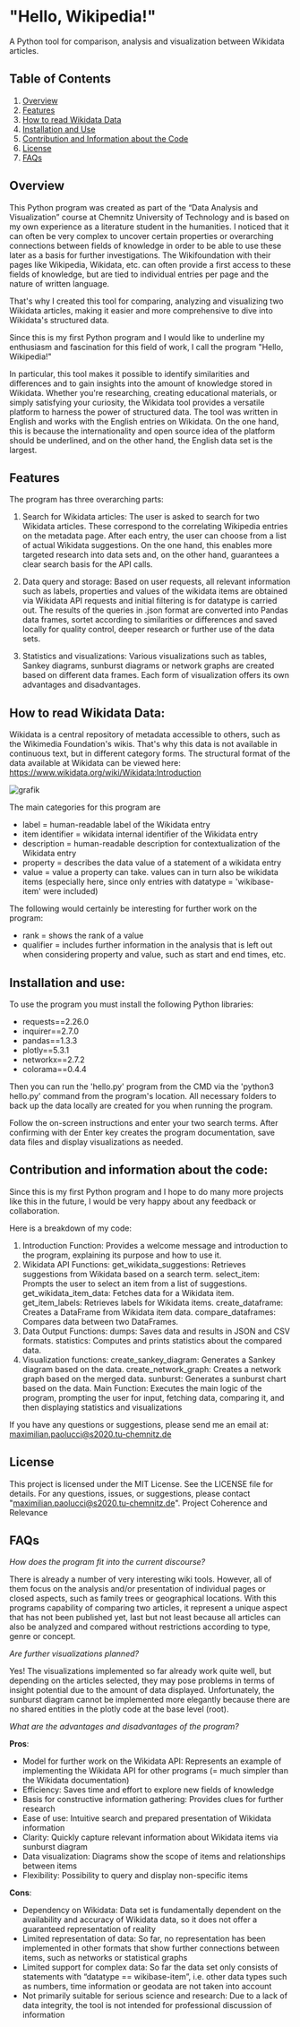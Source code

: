 # "Hello, Wikipedia!"

A Python tool for comparison, analysis and visualization between Wikidata articles.

## Table of Contents
1. [Overview](#overview)
2. [Features](#features)
3. [How to read Wikidata Data](#how-to-read-wikidata-data)
4. [Installation and Use](#installation-and-use)
5. [Contribution and Information about the Code](#contribution-and-information-about-the-code)
6. [License](#license)
7. [FAQs](#faqs)

## Overview
This Python program was created as part of the “Data Analysis and Visualization” course at Chemnitz University of Technology and is based on my own experience as a literature student in the humanities. I noticed that it can often be very complex to uncover certain properties or overarching connections between fields of knowledge in order to be able to use these later as a basis for further investigations. The Wikifoundation with their pages like Wikipedia, Wikidata, etc. can often provide a first access to these fields of knowledge, but are tied to individual entries per page and the nature of written language.

That's why I created this tool for comparing, analyzing and visualizing two Wikidata articles, making it easier and more comprehensive to dive into Wikidata's structured data. 

Since this is my first Python program and I would like to underline my enthusiasm and fascination for this field of work, I call the program "Hello, Wikipedia!"

In particular, this tool makes it possible to identify similarities and differences and to gain insights into the amount of knowledge stored in Wikidata. Whether you're researching, creating educational materials, or simply satisfying your curiosity, the Wikidata tool provides a versatile platform to harness the power of structured data. The tool was written in English and works with the English entries on Wikidata. On the one hand, this is because the internationality and open source idea of the platform should be underlined, and on the other hand, the English data set is the largest.


## Features
The program has three overarching parts:
1. Search for Wikidata articles: The user is asked to search for two Wikidata articles. These correspond to the correlating Wikipedia entries on the metadata page. After each entry, the user can choose from a list of actual Wikidata suggestions. On the one hand, this enables more targeted research into data sets and, on the other hand, guarantees a clear search basis for the API calls.

2. Data query and storage: Based on user requests, all relevant information such as labels, properties and values of the wikidata items are obtained via Wikidata API requests and initial filtering is for datatype is carried out. The results of the queries in .json format are converted into Pandas data frames, sortet according to similarities or differences and saved locally for quality control, deeper research or further use of the data sets. 

3. Statistics and visualizations: Various visualizations such as tables, Sankey diagrams, sunburst diagrams or network graphs are created based on different data frames. Each form of visualization offers its own advantages and disadvantages.


## How to read Wikidata Data:
Wikidata is a central repository of metadata accessible to others, such as the Wikimedia Foundation's wikis. That's why this data is not available in continuous text, but in different category forms.
The structural format of the data available at Wikidata can be viewed here:
https://www.wikidata.org/wiki/Wikidata:Introduction

![grafik](https://github.com/mpaolu/-Hello-Wikipedia-/assets/150439065/1e5dcefc-711b-4827-9b64-6169d9378a8f)


The main categories for this program are
- label = human-readable label of the Wikidata entry
- item identifier = wikidata internal identifier of the Wikidata entry
- description = human-readable description for contextualization of the Wikidata entry
- property = describes the data value of a statement of a wikidata entry
- value = value a property can take. values can in turn also be wikidata items (especially here, since only entries with datatype = 'wikibase-item' were included)


The following would certainly be interesting for further work on the program:
- rank = shows the rank of a value
- qualifier = includes further information in the analysis that is left out when considering property and value, such as start and end times, etc.


## Installation and use:
To use the program you must install the following Python libraries:

- requests==2.26.0
- inquirer==2.7.0
- pandas==1.3.3
- plotly==5.3.1
- networkx==2.7.2
- colorama==0.4.4

Then you can run the 'hello.py' program from the CMD via the 'python3 hello.py' command from the program's location. All necessary folders to back up the data locally are created for you when running the program.

Follow the on-screen instructions and enter your two search terms. After confirming with der Enter key creates the program documentation, save data files and display visualizations as needed.


## Contribution and information about the code:
Since this is my first Python program and I hope to do many more projects like this in the future, I would be very happy about any feedback or collaboration.

Here is a breakdown of my code:

1. Introduction Function: Provides a welcome message and introduction to the program, explaining its purpose and how to use it.
2. Wikidata API Functions:
     get_wikidata_suggestions: Retrieves suggestions from Wikidata based on a search term.
     select_item: Prompts the user to select an item from a list of suggestions.
     get_wikidata_item_data: Fetches data for a Wikidata item.
     get_item_labels: Retrieves labels for Wikidata items.
     create_dataframe: Creates a DataFrame from Wikidata item data.
     compare_dataframes: Compares data between two DataFrames.
3. Data Output Functions:
     dumps: Saves data and results in JSON and CSV formats.
     statistics: Computes and prints statistics about the compared data.
4. Visualization functions:
     create_sankey_diagram: Generates a Sankey diagram based on the data.
     create_network_graph: Creates a network graph based on the merged data.
     sunburst: Generates a sunburst chart based on the data.
Main Function: Executes the main logic of the program, prompting the user for input, fetching data, comparing it, and then displaying statistics and visualizations



If you have any questions or suggestions, please send me an email at: maximilian.paolucci@s2020.tu-chemnitz.de


## License
This project is licensed under the MIT License. See the LICENSE file for details. For any questions, issues, or suggestions, please contact "maximilian.paolucci@s2020.tu-chemnitz.de".
Project Coherence and Relevance


## FAQs
*How does the program fit into the current discourse?*

There is already a number of very interesting wiki tools. However, all of them focus on the analysis and/or presentation of individual pages or closed aspects, such as family trees or geographical locations. With this programs capability of comparing two articles, it represent a unique aspect that has not been published yet, last but not least because all articles can also be analyzed and compared without restrictions according to type, genre or concept.

*Are further visualizations planned?*

Yes! The visualizations implemented so far already work quite well, but depending on the articles selected, they may pose problems in terms of insight potential due to the amount of data displayed. Unfortunately, the sunburst diagram cannot be implemented more elegantly because there are no shared entities in the plotly code at the base level (root).

*What are the advantages and disadvantages of the program?*

__Pros__:

- Model for further work on the Wikidata API: Represents an example of implementing the Wikidata API for other programs (= much simpler than the Wikidata documentation)
- Efficiency: Saves time and effort to explore new fields of knowledge
- Basis for constructive information gathering: Provides clues for further research
- Ease of use: Intuitive search and prepared presentation of Wikidata information
- Clarity: Quickly capture relevant information about Wikidata items via sunburst diagram
- Data visualization: Diagrams show the scope of items and relationships between items
- Flexibility: Possibility to query and display non-specific items

__Cons__:

- Dependency on Wikidata: Data set is fundamentally dependent on the availability and accuracy of Wikidata data, so it does not offer a guaranteed representation of reality
- Limited representation of data: So far, no representation has been implemented in other formats that show further connections between items, such as networks or statistical graphs
- Limited support for complex data: So far the data set only consists of statements with “datatype == wikibase-item”, i.e. other data types such as numbers, time information or geodata are not taken into account
- Not primarily suitable for serious science and research: Due to a lack of data integrity, the tool is not intended for professional discussion of information
